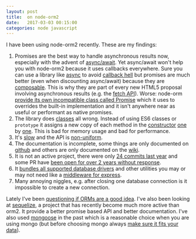 ```yaml
---
layout: post
title:  on node-orm2
date:   2017-03-03 00:15:00
categories: node javascript
---
```


I have been using node-orm2 recently. These are my findings:

1. Promises are the best way to handle asynchronous results now, especially with the advent of [async/await](https://blog.risingstack.com/async-await-node-js-7-nightly/). Yet async/await won't help you with node-orm2 because it uses callbacks everywhere. Sure you can use a library like [async](https://github.com/caolan/async) to avoid [callback hell](http://callbackhell.com/) but promises are much better (even when discounting async/await) because they are [composable](https://gist.github.com/domenic/3889970). This is why they are part of every new HTML5 proposal involving asynchronous results (e.g. the [fetch API](https://developer.mozilla.org/en/docs/Web/API/Fetch_API)). Worse: node-orm [provide its own incompatible class called Promise](https://github.com/dresende/node-orm2/blob/v3.2.3/lib/Promise.js) which it uses to overrides the built-in implementation and it isn't anywhere near as useful or performant as native promises.
1. The library does [classes](https://developer.mozilla.org/en/docs/Web/JavaScript/Reference/Classes) all wrong. Instead of using ES6 classes or `prototype` it assigns a new copy of each method in the [constructor](https://github.com/dresende/node-orm2/blob/v3.2.3/lib/Model.js#L205) [one](https://github.com/dresende/node-orm2/blob/v3.2.3/lib/Model.js#L223) by [one](https://github.com/dresende/node-orm2/blob/v3.2.3/lib/Model.js#L251). This is bad for memory usage and bad for performance.
1. It's [slow](https://github.com/rafaelkaufmann/q-orm/issues/1#issuecomment-64449143) and the API is [non-uniform](https://github.com/rafaelkaufmann/q-orm/issues/1#issuecomment-64442225).
1. The documentation is incomplete, some things are only documented on [github](https://github.com/dresende/node-orm2/blob/v3.2.3/Readme.md) and others are only documented on the [wiki](https://github.com/dresende/node-orm2/wiki).
1. It is not an active project, there were only [24 commits last year](https://github.com/dresende/node-orm2/commits/master) and some PR have [been open for over 2 years without response](https://github.com/dresende/node-orm2/pull/574).
1. It [bundles all supported database drivers](https://github.com/dresende/node-orm2/tree/v3.2.3/lib/Drivers/DML) and other utilities you may or may not need like a [middleware for express](https://github.com/dresende/node-orm2/blob/v3.2.3/lib/Express.js).
1. Many annoying niggles, e.g. after closing one database connection is it impossible to create a new connection.

Lately I've been [questioning if ORMs are a good idea](http://www.bigdatalittlegeek.com/blog/2014/3/18/orm-the-killer-of-scalability). I've also been looking at [sequelize](http://docs.sequelizejs.com/en/v3/), a project that has recently become much more active than orm2. It provide a better promise based API and better documentation. I've also used [mongoose](https://github.com/Automattic/mongoose) in the past which is a reasonable choice when you are using mongo (but before choosing mongo always [make sure it fits your data](http://www.sarahmei.com/blog/2013/11/11/why-you-should-never-use-mongodb/)).
